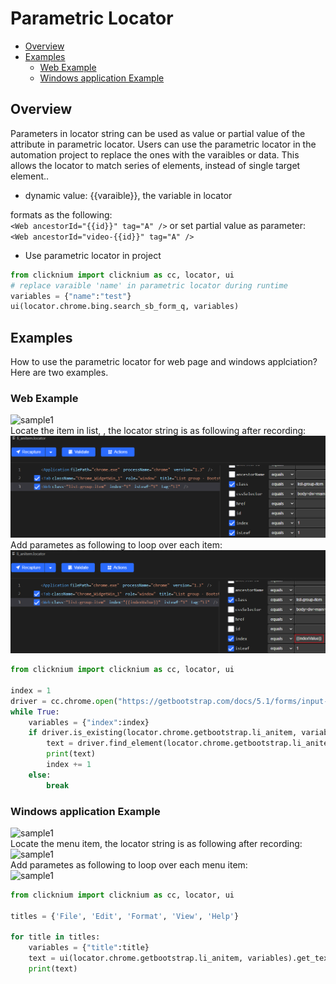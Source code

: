 # Parametric Locator<!-- {docsify-ignore-all} -->

  - [Overview](#overview)
  - [Examples](#examples)
    - [Web Example](#web-example)
    - [Windows application Example](#windows-application-example)

## Overview
 Parameters in locator string can be used as value or partial value of the attribute in parametric locator. Users can use the parametric locator in the automation project to replace the ones with the varaibles or data. This allows the locator to match series of elements, instead of single target element..
- dynamic value: {{varaible}}, the variable in locator
  
formats as the following:  
`<Web ancestorId="{{id}}" tag="A" />`
or set partial value as parameter:  
`<Web ancestorId="video-{{id}}" tag="A" />`

- Use parametric locator in project  
```python
from clicknium import clicknium as cc, locator, ui
# replace varaible 'name' in parametric locator during runtime
variables = {"name":"test"}
ui(locator.chrome.bing.search_sb_form_q, variables)
```

## Examples
How to use the parametric locator for web page and windows applciation? Here are two examples.
### Web Example  
![sample1](../img/parametric_locator_sample1.png)  
Locate the item in list, , the locator string is as  following after recording:  
![sample1](../img/parametric_locator_sample1_2.png)  
Add parametes as following to loop over each item:   
![sample1](../img/parametric_locator_sample1_3.png)  

```python
from clicknium import clicknium as cc, locator, ui

index = 1
driver = cc.chrome.open("https://getbootstrap.com/docs/5.1/forms/input-group/")
while True:
    variables = {"index":index}
    if driver.is_existing(locator.chrome.getbootstrap.li_anitem, variables):
        text = driver.find_element(locator.chrome.getbootstrap.li_anitem, variables).get_text()
        print(text)
        index += 1
    else:
        break
```

### Windows application Example  
![sample1](../img/parametric_locator_sample2.png)  
Locate the menu item, the locator string is as following after recording:  
![sample1](../img/parametric_locator_sample2_2.png)  
Add parametes as following to loop over each menu item:  
![sample1](../img/parametric_locator_sample2_3.png)  

```python
from clicknium import clicknium as cc, locator, ui

titles = {'File', 'Edit', 'Format', 'View', 'Help'}

for title in titles:
    variables = {"title":title}
    text = ui(locator.chrome.getbootstrap.li_anitem, variables).get_text()
    print(text)
```